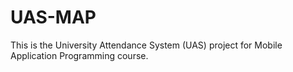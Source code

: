 # UAS-MAP
This is the University Attendance System (UAS) project for Mobile Application Programming course.
